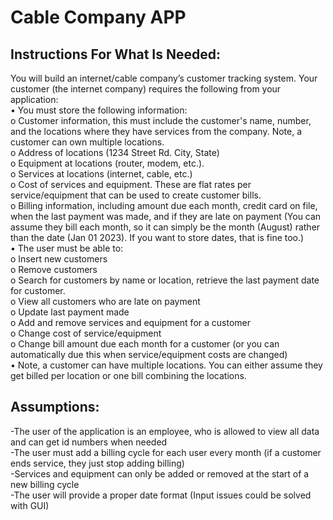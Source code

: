 # Cable Company APP


## Instructions For What Is Needed:
You will build an internet/cable company’s customer tracking system. Your customer (the internet
company) requires the following from your application: <br>
  • You must store the following information:<br>
  o Customer information, this must include the customer's name, number, and the
  locations where they have services from the company. Note, a customer can own
  multiple locations.<br>
  o Address of locations (1234 Street Rd. City, State)<br>
  o Equipment at locations (router, modem, etc.).<br>
  o Services at locations (internet, cable, etc.)<br>
  o Cost of services and equipment. These are flat rates per service/equipment that can be
  used to create customer bills.<br>
  o Billing information, including amount due each month, credit card on file, when the last
  payment was made, and if they are late on payment (You can assume they bill each
  month, so it can simply be the month (August) rather than the date (Jan 01 2023). If you
  want to store dates, that is fine too.)<br>
  • The user must be able to:<br>
  o Insert new customers<br>
  o Remove customers <br>
  o Search for customers by name or location, retrieve the last payment date for customer. <br>
  o View all customers who are late on payment <br>
  o Update last payment made <br>
  o Add and remove services and equipment for a customer <br>
  o Change cost of service/equipment <br>
  o Change bill amount due each month for a customer (or you can automatically due this
  when service/equipment costs are changed)<br>
  • Note, a customer can have multiple locations. You can either assume they get billed per location
  or one bill combining the locations. <br>

## Assumptions:
-The user of the application is an employee, who is allowed to view all data and can get id numbers when needed <br>
-The user must add a billing cycle for each user every month (if a customer ends service, they just stop adding billing) <br>
-Services and equipment can only be added or removed at the start of a new billing cycle <br>
-The user will provide a proper date format (Input issues could be solved with GUI) <br>
